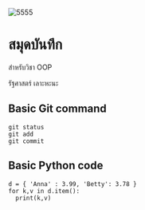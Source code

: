 ![5555](https://github.com/SNOOPYzc/SNOOPYc/assets/160221841/948b0a4d-c3f6-41a0-bc6b-7f30ced37121)


# สมุดบันทึก
สำหรับวิชา OOP 

รัฐศาสตร์ เลาะหะนะ 

## Basic Git command
```
git status
git add
git commit
```
## Basic Python code
```
d = { 'Anna' : 3.99, 'Betty': 3.78 }
for k,v in d.item():
  print(k,v)
```
